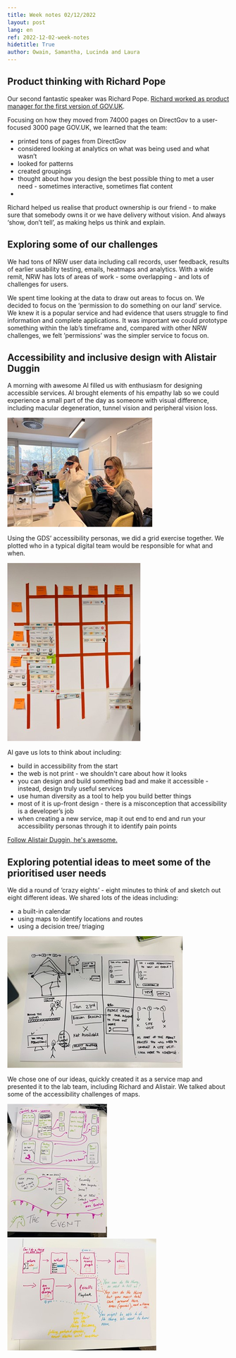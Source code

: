 ```yaml
---
title: Week notes 02/12/2022
layout: post
lang: en
ref: 2022-12-02-week-notes
hidetitle: True
author: Owain, Samantha, Lucinda and Laura
---
```


## Product thinking with Richard Pope

Our second fantastic speaker was Richard Pope. [Richard worked as product manager for the first version of GOV.UK](https://richardpope.org/).

Focusing on how they moved from 74000 pages on DirectGov to a user-focused 3000 page GOV.UK, we learned that the team:

* printed tons of pages from DirectGov
* considered looking at analytics on what was being used and what wasn’t
* looked for patterns
* created groupings
* thought about how you design the best possible thing to met a user need - sometimes interactive, sometimes flat content
* 
Richard helped us realise that product ownership is our friend - to make sure that somebody owns it or we have delivery without vision. And always ‘show, don’t tell’, as making helps us think and explain.

## Exploring some of our challenges

We had tons of NRW user data including call records, user feedback, results of earlier usability testing, emails, heatmaps and analytics. With a wide remit, NRW has lots of areas of work - some overlapping - and lots of challenges for users.

We spent time looking at the data to draw out areas to focus on. We decided to focus on the ‘permission to do something on our land’ service. We knew it is a popular service and had evidence that users struggle to find information and complete applications. It was important we could prototype something within the lab’s timeframe and, compared with other NRW challenges, we felt ’permissions’ was the simpler service to focus on. 

## Accessibility and inclusive design with Alistair Duggin

A morning with awesome Al filled us with enthusiasm for designing accessible services. 
Al brought elements of his empathy lab so we could experience a small part of the day as someone with visual difference, including macular degeneration, tunnel vision and peripheral vision loss.

![alt text](https://github.com/nrw-lab/nrw-lab.github.io/blob/037139cd68730cb622450fc36430e5b8c3a016de/images/empathy%20lab.jpg?raw=true)

Using the GDS’ accessibility personas, we did a grid exercise together. We plotted who in a typical digital team would be responsible for what and when.

![alt text](https://github.com/nrw-lab/nrw-lab.github.io/blob/037139cd68730cb622450fc36430e5b8c3a016de/images/grid%20exercise.jpg?raw=true)

Al gave us lots to think about including:
* build in accessibility from the start
* the web is not print - we shouldn't care about how it looks
* you can design and build something bad and make it accessible - instead, design truly useful services
* use human diversity as a tool to help you build better things
* most of it is up-front design - there is a misconception that accessibility is a developer’s job
* when creating a new service, map it out end to end and run your accessibility personas through it to identify pain points

[Follow Alistair Duggin, he's awesome.](https://twitter.com/dugboticus)

## Exploring potential ideas to meet some of the prioritised user needs
We did a round of ‘crazy eights’ - eight minutes to think of and sketch out eight different ideas.
We shared lots of the ideas including:
* a built-in calendar 
* using maps to identify locations and routes
* using a decision tree/ triaging

![alt text](https://github.com/nrw-lab/nrw-lab.github.io/blob/037139cd68730cb622450fc36430e5b8c3a016de/images/idea%20generation.jpg?raw=true)

We chose one of our ideas, quickly created it as a service map and presented it to the lab team, including Richard and Alistair. We talked about some of the accessibility challenges of maps.

![alt text](https://github.com/nrw-lab/nrw-lab.github.io/blob/037139cd68730cb622450fc36430e5b8c3a016de/images/user%20flows.jpg?raw=true)
![alt text](https://github.com/nrw-lab/nrw-lab.github.io/blob/037139cd68730cb622450fc36430e5b8c3a016de/images/user%20flows%202.jpg?raw=true)

